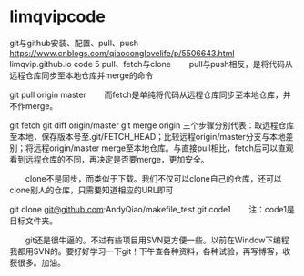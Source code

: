 # limqvipcode
git与github安装、配置、pull、push
https://www.cnblogs.com/qiaoconglovelife/p/5506643.html
limqvip.github.io code
5 pull、fetch与clone
　　pull与push相反，是将代码从远程仓库同步至本地仓库并merge的命令

git pull origin master
　　而fetch是单纯将代码从远程仓库同步至本地仓库，并不作merge。

git fetch
git diff origin/master
git merge origin
     三个步骤分别代表：取远程仓库至本地，保存版本号至.git/FETCH_HEAD；比较远程origin/master分支与本地差别；将远程origin/master merge至本地仓库。与直接pull相比，fetch后可以直观看到远程仓库的不同，再决定是否要merge，更加安全。

　　clone不是同步，而类似于下载。我们不仅可以clone自己的仓库，还可以clone别人的仓库，只需要知道相应的URL即可　　

git clone git@github.com:AndyQiao/makefile_test.git code1
　　注：code1是目标文件夹。

　　git还是很牛逼的。不过有些项目用SVN更方便一些。以前在Window下编程我都用SVN的。要好好学习一下git！下午查各种资料，各种试验，再写博客，收获很多。加油。

